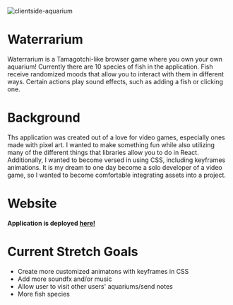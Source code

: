 ![clientside-aquarium](https://user-images.githubusercontent.com/110746023/202016152-c9c75e26-df5f-4861-a259-ef21ef3c2ee3.gif)

 
# Waterrarium

Waterrarium is a Tamagotchi-like browser game where you own your own aquarium! Currently there are 10 species of fish in the application. Fish receive randomized moods that allow you to interact with them in different ways. Certain actions play sound effects, such as adding a fish or clicking one.

# Background

Ths application was created out of a love for video games, especially ones made with pixel art. I wanted to make something fun while also utilizing many of the different things that libraries allow you to do in React. Additionally, I wanted to become versed in using CSS, including keyframes animations. It is my dream to one day become a solo developer of a video game, so I wanted to become comfortable integrating assets into a project.

# Website

**Application is deployed [here!](https://www.waterrarium.com/)**

# Current Stretch Goals

- Create more customized animatons with keyframes in CSS
- Add more soundfx and/or music
- Allow user to visit other users' aquariums/send notes
- More fish species


